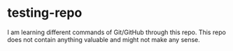 # testing-repo
I am learning different commands of Git/GitHub through this repo. This repo does not contain anything valuable and might not make any sense.
